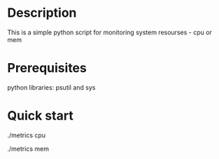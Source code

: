 # Description
This is a simple python script for monitoring system resourses - cpu or mem
# Prerequisites
python libraries: psutil and sys
# Quick start
./metrics cpu

./metrics mem
